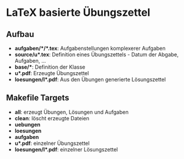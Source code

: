 # LaTeX basierte Übungszettel

## Aufbau

- **aufgaben/\*/\*.tex**: Aufgabenstellungen komplexerer Aufgaben
- **source/u\*.tex**: Definition eines Übungszettels - Datum der Abgabe, Aufgaben, ...
- **base/\***: Definition der Klasse
- **u\*.pdf**: Erzeugte Übungszettel
- **loesungen/l\*.pdf**: Aus den Übungen generierte Lösungszettel

## Makefile Targets

- **all**: erzeugt Übungen, Lösungen und Aufgaben
- **clean**: löscht erzeugte Dateien
- **uebungen**
- **loesungen**
- **aufgaben**
- **u\*.pdf**: einzelner Übungszettel
- **loesungen/l\*.pdf**: einzelner Lösungszettel